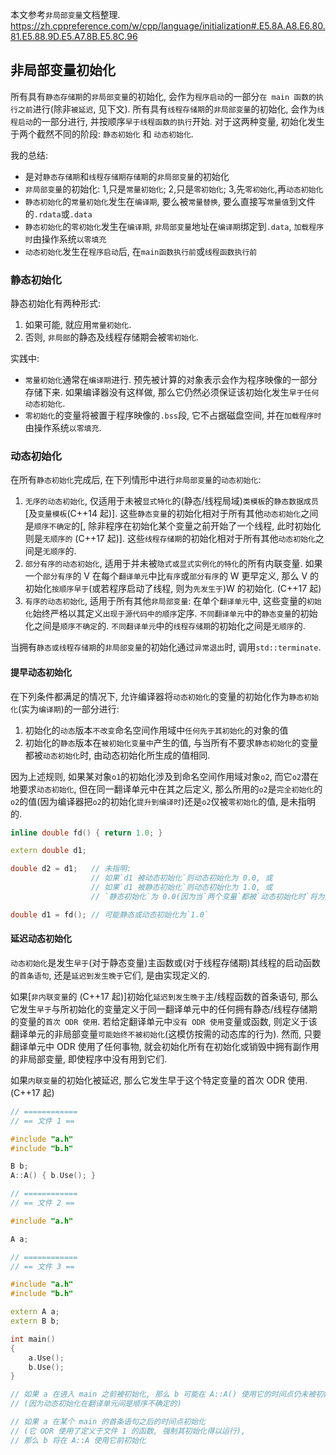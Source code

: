 本文参考`非局部变量`文档整理.
https://zh.cppreference.com/w/cpp/language/initialization#.E5.8A.A8.E6.80.81.E5.88.9D.E5.A7.8B.E5.8C.96

## 非局部变量初始化

所有具有`静态存储期`的`非局部变量`的初始化, 会作为`程序启动`的一部分`在 main 函数的执行之前`进行(除非`被延迟`, 见下文). 所有具有`线程存储期`的`非局部变量`的初始化, 会作为`线程启动`的一部分进行, 并按顺序`早于线程函数的执行`开始. 对于这两种变量, 初始化发生于两个截然不同的阶段: `静态初始化` 和 `动态初始化`.

我的总结:

- 是对`静态存储期`和`线程存储期存储期`的`非局部变量`的初始化
- `非局部变量`的初始化: 1,只是`常量初始化`; 2,只是`零初始化`; 3,先`零初始化`,再`动态初始化`
- `静态初始化`的`常量初始化`发生在`编译期`, 要么被`常量替换`, 要么直接写`常量值`到文件的`.rdata`或`.data`
- `静态初始化`的`零初始化`发生在`编译期`, `非局部变量`地址在`编译期`绑定到`.data`, `加载程序时`由操作系统`以零填充`
- `动态初始化`发生在`程序启动`后, 在`main函数执行前`或`线程函数执行前`

### 静态初始化

静态初始化有两种形式:

1. 如果可能, 就应用`常量初始化`.
2. 否则, `非局部`的静态及线程存储期会被`零初始化`.

实践中:

- `常量初始化`通常在`编译期`进行. 预先被计算的对象表示会作为程序映像的一部分存储下来. 如果编译器没有这样做, 那么它仍然必须保证该初始化发生`早于任何动态初始化`.
- `零初始化`的变量将被置于程序映像的`.bss`段, 它不占据磁盘空间, 并在`加载程序时`由操作系统`以零填充`.

### 动态初始化

在所有`静态初始化`完成后, 在下列情形中进行`非局部变量`的`动态初始化`:

1. `无序的动态初始化`, 仅适用于未被`显式特化`的(静态/线程局域)`类模板`的`静态数据成员`[及`变量模板`(C++14 起)]. 这些`静态变量`的初始化相对于所有其他`动态初始化`之间是`顺序不确定`的[, 除非程序在初始化某个变量之前开始了一个线程, 此时初始化则是`无顺序的` (C++17 起)]. 这些`线程存储期`的初始化相对于所有其他`动态初始化`之间是`无顺序`的.
2. `部分有序的动态初始化`, 适用于并未被`隐式或显式实例化的特化`的所有内联变量. 如果一个`部分有序`的 V 在每个`翻译单元`中比`有序`或`部分有序`的 W 更早定义, 那么 V 的初始化`按顺序早于`(或若程序启动了线程, 则为`先发生于`)W 的初始化. (C++17 起)
3. `有序的动态初始化`, 适用于所有其他`非局部变量`: 在单个`翻译单元`中, 这些变量的`初始化`始终严格以其定义`出现于源代码中的顺序`定序. `不同翻译单元`中的`静态变量`的初始化之间是`顺序不确定`的. `不同翻译单元`中的`线程存储期`的初始化之间是`无顺序`的.

当拥有`静态或线程存储期`的`非局部变量`的初始化通过`异常退出`时, 调用`std::terminate`.

#### 提早动态初始化

在下列条件都满足的情况下, 允许编译器将`动态初始化`的变量的初始化作为`静态初始化`(实为`编译期`)的一部分进行:

1. 初始化的`动态`版本`不改变`命名空间作用域中`任何先于其初始化`的对象的值
2. 初始化的`静态`版本在`被初始化变量中`产生的值, 与当所有不要求`静态初始化`的变量都被`动态初始化`时, 由动态初始化所生成的值相同.

因为上述规则, 如果某对象`o1`的初始化涉及到命名空间作用域对象`o2`, 而它`o2`潜在地要求`动态初始化`, 但在同一翻译单元中在其之后定义, 那么所用的`o2`是`完全初始化`的`o2`的值(因为编译器把`o2`的初始化`提升到编译时`)还是`o2`仅被`零初始化`的值, 是未指明的.

```c++
inline double fd() { return 1.0; }

extern double d1;

double d2 = d1;   // 未指明:
                  // 如果`d1 被动态初始化`则动态初始化为 0.0, 或
                  // 如果`d1 被静态初始化`则动态初始化为 1.0, 或
                  // `静态初始化`为 0.0(因为当`两个变量`都被`动态初始化时`将为这个值)

double d1 = fd(); // 可能静态或动态初始化为`1.0`
```

#### 延迟动态初始化

`动态初始化`是发生`早于`(对于静态变量)主函数或(对于线程存储期)其线程的启动函数的`首条语句`, 还是`延迟到发生晚于`它们, 是由实现定义的.

如果[`非内联变量`的 (C++17 起)]初始化`延迟到发生晚于`主/线程函数的首条语句, 那么它发生`早于`与所初始化的变量定义于同一翻译单元中的任何拥有静态/线程存储期的变量的`首次 ODR 使用`. 若给定翻译单元中`没有 ODR 使用`变量或函数, 则定义于该翻译单元的非局部变量`可能始终不被初始化`(这模仿按需的动态库的行为). 然而, 只要翻译单元中 ODR 使用了任何事物, 就会初始化所有在初始化或销毁中拥有副作用的非局部变量, 即使程序中没有用到它们.

如果`内联变量`的初始化被延迟, 那么它发生早于这个特定变量的首次 ODR 使用. (C++17 起)

```c++
// ============
// == 文件 1 ==

#include "a.h"
#include "b.h"

B b;
A::A() { b.Use(); }

// ============
// == 文件 2 ==

#include "a.h"

A a;

// ============
// == 文件 3 ==

#include "a.h"
#include "b.h"

extern A a;
extern B b;

int main()
{
    a.Use();
    b.Use();
}

// 如果 a 在进入 main 之前被初始化, 那么 b 可能在 A::A() 使用它的时间点仍未被初始化
// (因为动态初始化在翻译单元间是顺序不确定的)

// 如果 a 在某个 main 的首条语句之后的时间点初始化
// (它 ODR 使用了定义于文件 1 的函数, 强制其初始化得以运行),
// 那么 b 将在 A::A 使用它前初始化
```
